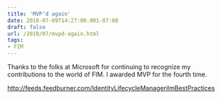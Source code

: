 ```yaml
---
title: 'MVP’d again'
date: 2010-07-09T14:27:00.001-07:00
draft: false
url: /2010/07/mvpd-again.html
tags: 
- FIM
---
```


Thanks to the folks at Microsoft for continuing to recognize my contributions to the world of FIM. I awarded MVP for the fourth time.

http://feeds.feedburner.com/IdentityLifecycleManagerilmBestPractices